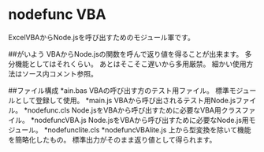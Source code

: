 # nodefunc VBA
  ExcelVBAからNode.jsを呼び出すためのモジュール軍です。
    
  ##がいよう
    VBAからNode.jsの関数を呼んで返り値を得ることが出来ます。
    多分機能としてはそれくらい。
    あとはそこそこ遅いから多用厳禁。
    細かい使用方法はソース内コメント参照。
    
  ##ファイル構成
    *ain.bas
      VBAの呼び出す方のテスト用ファイル。
      標準モジュールとして登録して使用。
    *main.js
      VBAから呼び出されるテスト用Node.jsファイル。
    *nodefunc.cls
      Node.jsをVBAから呼び出すために必要なVBA用クラスファイル。
    *nodefuncVBA.js
      Node.jsをVBAから呼び出すために必要なNode.js用モジュール。
    *nodefunclite.cls
    *nodefuncVBAlite.js
      上から型変換を除いて機能を簡略化したもの。
      標準出力がそのまま返り値として得られます。
